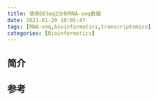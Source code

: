 ```yaml
---
title: 使用DESeq2分析RNA-seq数据
date: 2021-01-20 10:05:47
tags: [RNA-seq,bioinformatics,transcriptomics]
categories: [Bioinformatics]
---
```


## 简介

## 

## 参考
[^1]: [Analyzing RNA-seq data with DESeq2](https://www.bioconductor.org/packages/devel/bioc/vignettes/DESeq2/inst/doc/DESeq2.html)
